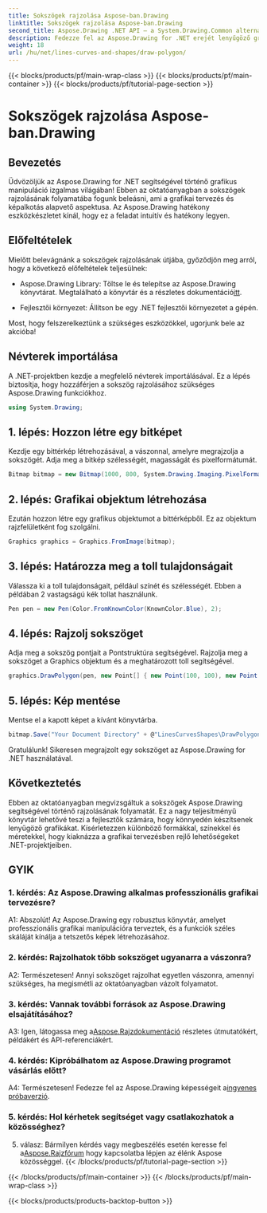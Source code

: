 ```yaml
---
title: Sokszögek rajzolása Aspose-ban.Drawing
linktitle: Sokszögek rajzolása Aspose-ban.Drawing
second_title: Aspose.Drawing .NET API – a System.Drawing.Common alternatívája
description: Fedezze fel az Aspose.Drawing for .NET erejét lenyűgöző grafika létrehozásában. Ezzel az intuitív könyvtárral könnyedén rajzolhat sokszögeket.
weight: 18
url: /hu/net/lines-curves-and-shapes/draw-polygon/
---
```


{{< blocks/products/pf/main-wrap-class >}}
{{< blocks/products/pf/main-container >}}
{{< blocks/products/pf/tutorial-page-section >}}

# Sokszögek rajzolása Aspose-ban.Drawing

## Bevezetés

Üdvözöljük az Aspose.Drawing for .NET segítségével történő grafikus manipuláció izgalmas világában! Ebben az oktatóanyagban a sokszögek rajzolásának folyamatába fogunk beleásni, ami a grafikai tervezés és képalkotás alapvető aspektusa. Az Aspose.Drawing hatékony eszközkészletet kínál, hogy ez a feladat intuitív és hatékony legyen.

## Előfeltételek

Mielőtt belevágnánk a sokszögek rajzolásának útjába, győződjön meg arról, hogy a következő előfeltételek teljesülnek:

- Aspose.Drawing Library: Töltse le és telepítse az Aspose.Drawing könyvtárat. Megtalálható a könyvtár és a részletes dokumentáció[itt](https://reference.aspose.com/drawing/net/).

- Fejlesztői környezet: Állítson be egy .NET fejlesztői környezetet a gépén.

Most, hogy felszerelkeztünk a szükséges eszközökkel, ugorjunk bele az akcióba!

## Névterek importálása

A .NET-projektben kezdje a megfelelő névterek importálásával. Ez a lépés biztosítja, hogy hozzáférjen a sokszög rajzolásához szükséges Aspose.Drawing funkciókhoz.

```csharp
using System.Drawing;
```

## 1. lépés: Hozzon létre egy bitképet

Kezdje egy bittérkép létrehozásával, a vászonnal, amelyre megrajzolja a sokszögét. Adja meg a bitkép szélességét, magasságát és pixelformátumát.

```csharp
Bitmap bitmap = new Bitmap(1000, 800, System.Drawing.Imaging.PixelFormat.Format32bppPArgb);
```

## 2. lépés: Grafikai objektum létrehozása

Ezután hozzon létre egy grafikus objektumot a bittérképből. Ez az objektum rajzfelületként fog szolgálni.

```csharp
Graphics graphics = Graphics.FromImage(bitmap);
```

## 3. lépés: Határozza meg a toll tulajdonságait

Válassza ki a toll tulajdonságait, például színét és szélességét. Ebben a példában 2 vastagságú kék tollat használunk.

```csharp
Pen pen = new Pen(Color.FromKnownColor(KnownColor.Blue), 2);
```

## 4. lépés: Rajzolj sokszöget

Adja meg a sokszög pontjait a Pontstruktúra segítségével. Rajzolja meg a sokszöget a Graphics objektum és a meghatározott toll segítségével.

```csharp
graphics.DrawPolygon(pen, new Point[] { new Point(100, 100), new Point(500, 700), new Point(900, 100) });
```

## 5. lépés: Kép mentése

Mentse el a kapott képet a kívánt könyvtárba.

```csharp
bitmap.Save("Your Document Directory" + @"LinesCurvesShapes\DrawPolygon_out.png");
```

Gratulálunk! Sikeresen megrajzolt egy sokszöget az Aspose.Drawing for .NET használatával.

## Következtetés

Ebben az oktatóanyagban megvizsgáltuk a sokszögek Aspose.Drawing segítségével történő rajzolásának folyamatát. Ez a nagy teljesítményű könyvtár lehetővé teszi a fejlesztők számára, hogy könnyedén készítsenek lenyűgöző grafikákat. Kísérletezzen különböző formákkal, színekkel és méretekkel, hogy kiaknázza a grafikai tervezésben rejlő lehetőségeket .NET-projektjeiben.

## GYIK

### 1. kérdés: Az Aspose.Drawing alkalmas professzionális grafikai tervezésre?

A1: Abszolút! Az Aspose.Drawing egy robusztus könyvtár, amelyet professzionális grafikai manipulációra terveztek, és a funkciók széles skáláját kínálja a tetszetős képek létrehozásához.

### 2. kérdés: Rajzolhatok több sokszöget ugyanarra a vászonra?

A2: Természetesen! Annyi sokszöget rajzolhat egyetlen vászonra, amennyi szükséges, ha megismétli az oktatóanyagban vázolt folyamatot.

### 3. kérdés: Vannak további források az Aspose.Drawing elsajátításához?

 A3: Igen, látogassa meg a[Aspose.Rajzdokumentáció](https://reference.aspose.com/drawing/net/) részletes útmutatókért, példákért és API-referenciákért.

### 4. kérdés: Kipróbálhatom az Aspose.Drawing programot vásárlás előtt?

 A4: Természetesen! Fedezze fel az Aspose.Drawing képességeit a[ingyenes próbaverzió](https://releases.aspose.com/).

### 5. kérdés: Hol kérhetek segítséget vagy csatlakozhatok a közösséghez?

 5. válasz: Bármilyen kérdés vagy megbeszélés esetén keresse fel a[Aspose.Rajzfórum](https://forum.aspose.com/c/diagram/17) hogy kapcsolatba lépjen az élénk Aspose közösséggel.
{{< /blocks/products/pf/tutorial-page-section >}}

{{< /blocks/products/pf/main-container >}}
{{< /blocks/products/pf/main-wrap-class >}}

{{< blocks/products/products-backtop-button >}}
